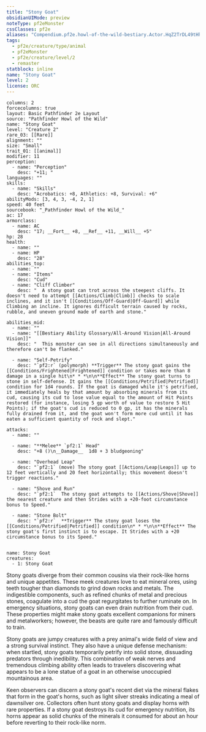 ```yaml
---
title: "Stony Goat"
obsidianUIMode: preview
noteType: pf2eMonster
cssClasses: pf2e
aliases: "Compendium.pf2e.howl-of-the-wild-bestiary.Actor.HqZ2TrDL49tHhAvF" 
tags:
  - pf2e/creature/type/animal
  - pf2eMonster
  - pf2e/creature/level/2
  - remaster
statblock: inline
name: "Stony Goat"
level: 2
license: ORC
---
```


```statblock
columns: 2
forcecolumns: true
layout: Basic Pathfinder 2e Layout
source: "Pathfinder Howl of the Wild"
name: "Stony Goat"
level: "Creature 2"
rare_03: [[Rare]]
alignment: ""
size: "Small"
trait_01: [[animal]]
modifier: 11
perception:
  - name: "Perception"
    desc: "+11; "
languages: ""
skills:
  - name: "Skills"
    desc: "Acrobatics: +8, Athletics: +8, Survival: +6"
abilityMods: [3, 4, 3, -4, 2, 1]
speed: 40 feet
sourcebook: "_Pathfinder Howl of the Wild_"
ac: 17
armorclass:
  - name: AC
    desc: "17; __Fort__ +8, __Ref__ +11, __Will__ +5"
hp: 28
health:
  - name: ""
  - name: HP
    desc: "28"
abilities_top:
  - name: ""
  - name: "Items"
    desc: "Cud"
  - name: "Cliff Climber"
    desc: "  A stony goat can trot across the steepest cliffs. It doesn't need to attempt [[Actions/Climb|Climb]] checks to scale inclines, and it isn't [[Conditions/Off-Guard|Off-Guard]] while Climbing an incline. It ignores difficult terrain caused by rocks, rubble, and uneven ground made of earth and stone."

abilities_mid:
  - name: ""
  - name: "[[Bestiary Ability Glossary/All-Around Vision|All-Around Vision]]"
    desc: "  This monster can see in all directions simultaneously and therefore can't be flanked."

  - name: "Self-Petrify"
    desc: "`pf2:r` (polymorph) **Trigger** The stony goat gains the [[Conditions/Frightened|Frightened]] condition or takes more than 8 damage in a single hit\n* * *\n\n**Effect** The stony goat turns to stone in self-defense. It gains the [[Conditions/Petrified|Petrified]] condition for 1d4 rounds. If the goat is damaged while it's petrified, it immediately heals by that amount by absorbing minerals from its cud, causing its cud to lose value equal to the amount of Hit Points restored (for instance, losing 5 gp worth of value to restore 5 Hit Points); if the goat's cud is reduced to 0 gp, it has the minerals fully drained from it, and the goat won't form more cud until it has eaten a sufficient quantity of rock and slept."

attacks:
  - name: ""

  - name: "**Melee** `pf2:1` Head"
    desc: "+8 ()\n__Damage__  1d8 + 3 bludgeoning"

  - name: "Overhead Leap"
    desc: "`pf2:1` (move) The stony goat [[Actions/Leap|Leaps]] up to 12 feet vertically and 20 feet horizontally; this movement doesn't trigger reactions."

  - name: "Shove and Run"
    desc: "`pf2:1`  The stony goat attempts to [[Actions/Shove|Shove]] the nearest creature and then Strides with a +20-foot circumstance bonus to Speed."

  - name: "Stone Bolt"
    desc: "`pf2:r`  **Trigger** The stony goat loses the [[Conditions/Petrified|Petrified]] condition\n* * *\n\n**Effect** The stony goat's first instinct is to escape. It Strides with a +20 circumstance bonus to its Speed."
 
```

```encounter-table
name: Stony Goat
creatures:
  - 1: Stony Goat
```



Stony goats diverge from their common cousins via their rock-like horns and unique appetites. These meek creatures love to eat mineral ores, using teeth tougher than diamonds to grind down rocks and metals. The indigestible components, such as refined chunks of metal and precious stones, coagulate into a cud the goat regurgitates to further ruminate on. In emergency situations, stony goats can even drain nutrition from their cud. These properties might make stony goats excellent companions for miners and metalworkers; however, the beasts are quite rare and famously difficult to train.

Stony goats are jumpy creatures with a prey animal's wide field of view and a strong survival instinct. They also have a unique defense mechanism: when startled, stony goats temporarily petrify into solid stone, dissuading predators through inedibility. This combination of weak nerves and tremendous climbing ability often leads to travelers discovering what appears to be a lone statue of a goat in an otherwise unoccupied mountainous area.

Keen observers can discern a stony goat's recent diet via the mineral flakes that form in the goat's horns, such as light silver streaks indicating a meal of dawnsilver ore. Collectors often hunt stony goats and display horns with rare properties. If a stony goat destroys its cud for emergency nutrition, its horns appear as solid chunks of the minerals it consumed for about an hour before reverting to their rock-like norm.
